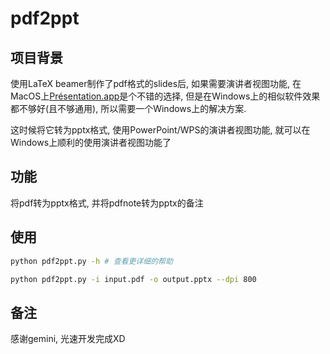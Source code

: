 # pdf2ppt

## 项目背景

使用LaTeX beamer制作了pdf格式的slides后, 如果需要演讲者视图功能, 在MacOS上[Présentation.app](http://iihm.imag.fr/blanch/software/osx-presentation/)是个不错的选择, 但是在Windows上的相似软件效果都不够好(且不够通用), 所以需要一个Windows上的解决方案.

这时候将它转为pptx格式, 使用PowerPoint/WPS的演讲者视图功能, 就可以在Windows上顺利的使用演讲者视图功能了

## 功能

将pdf转为pptx格式, 并将pdfnote转为pptx的备注

## 使用

```bash
python pdf2ppt.py -h # 查看更详细的帮助

python pdf2ppt.py -i input.pdf -o output.pptx --dpi 800
```

## 备注

感谢gemini, 光速开发完成XD
